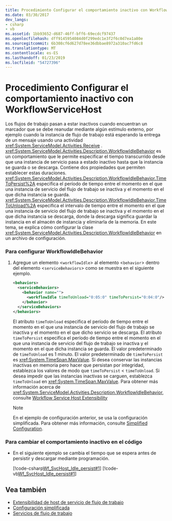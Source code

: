```yaml
---
title: Procedimiento Configurar el comportamiento inactivo con WorkflowServiceHost
ms.date: 03/30/2017
dev_langs:
- csharp
- vb
ms.assetid: 1bb93652-d687-46ff-bff6-69ecdcf97437
ms.openlocfilehash: dff9145954084d0f299edc1e3f2f6c0d7ea1a80e
ms.sourcegitcommit: 6b308cf6d627d78ee36dbbae8972a310ac7fd6c8
ms.translationtype: MT
ms.contentlocale: es-ES
ms.lasthandoff: 01/23/2019
ms.locfileid: "54727396"
---
```

# <a name="how-to-configure-idle-behavior-with-workflowservicehost"></a>Procedimiento Configurar el comportamiento inactivo con WorkflowServiceHost
Los flujos de trabajo pasan a estar inactivos cuando encuentran un marcador que se debe reanudar mediante algún estímulo externo, por ejemplo cuando la instancia de flujo de trabajo está esperando la entrega de un mensaje usando una actividad <xref:System.ServiceModel.Activities.Receive> . <xref:System.ServiceModel.Activities.Description.WorkflowIdleBehavior> es un comportamiento que le permite especificar el tiempo transcurrido desde que una instancia de servicio pasa a estado inactivo hasta que la instancia se guarda o se descarga. Contiene dos propiedades que permiten establecer estas duraciones. <xref:System.ServiceModel.Activities.Description.WorkflowIdleBehavior.TimeToPersist%2A> especifica el período de tiempo entre el momento en el que una instancia de servicio del flujo de trabajo se inactiva y el momento en el que dicha instancia se guarda. <xref:System.ServiceModel.Activities.Description.WorkflowIdleBehavior.TimeToUnload%2A> especifica el intervalo de tiempo entre el momento en el que una instancia de servicio del flujo de trabajo se inactiva y el momento en el que dicha instancia se descarga, donde la descarga significa guardar la instancia en el almacén de instancia y eliminarla de la memoria. En este tema, se explica cómo configurar la clase <xref:System.ServiceModel.Activities.Description.WorkflowIdleBehavior> en un archivo de configuración.  
  
### <a name="to-configure-workflowidlebehavior"></a>Para configurar WorkflowIdleBehavior  
  
1.  Agregue un elemento <`workflowIdle`> al elemento <`behavior`> dentro del elemento <`serviceBehaviors`> como se muestra en el siguiente ejemplo.  
  
    ```xml  
    <behaviors>  
      <serviceBehaviors>  
        <behavior name="">  
          <workflowIdle timeToUnload="0:05:0" timeToPersist="0:04:0"/>   
        </behavior>  
      </serviceBehaviors>  
    </behaviors>  
    ```  
  
     El atributo `timeToUnload` especifica el período de tiempo entre el momento en el que una instancia de servicio del flujo de trabajo se inactiva y el momento en el que dicho servicio se descarga. El atributo `timeToPersist` especifica el período de tiempo entre el momento en el que una instancia de servicio del flujo de trabajo se inactiva y el momento en el que dicha instancia se guarda. El valor predeterminado de `timeToUnload` es 1 minuto. El valor predeterminado de `timeToPersist` es <xref:System.TimeSpan.MaxValue>. Si desea conservar las instancias inactivas en memoria pero hacer que persistan por integridad, establezca los valores de modo que `timeToPersist` < `timeToUnload`. Si desea impedir que las instancias inactivas se carguen, establezca `timeToUnload` en <xref:System.TimeSpan.MaxValue>. Para obtener más información acerca de <xref:System.ServiceModel.Activities.Description.WorkflowIdleBehavior>, consulte [Workflow Service Host Extensibility](../../../../docs/framework/wcf/feature-details/workflow-service-host-extensibility.md)  
  
    > [!NOTE]
    >  En el ejemplo de configuración anterior, se usa la configuración simplificada. Para obtener más información, consulte [Simplified Configuration](../../../../docs/framework/wcf/simplified-configuration.md).  
  
### <a name="to-change-idle-behavior-in-code"></a>Para cambiar el comportamiento inactivo en el código  
  
-   En el siguiente ejemplo se cambia el tiempo que se espera antes de persistir y descargar mediante programación.  
  
     [!code-csharp[Wf_SvcHost_Idle_persist#1](../../../../samples/snippets/csharp/VS_Snippets_CFX/wf_svchost_idle_persist/cs/source.cs#1)]
     [!code-vb[Wf_SvcHost_Idle_persist#1](../../../../samples/snippets/visualbasic/VS_Snippets_CFX/wf_svchost_idle_persist/vb/source.vb#1)]  
  
## <a name="see-also"></a>Vea también
- [Extensibilidad de host de servicio de flujo de trabajo](../../../../docs/framework/wcf/feature-details/workflow-service-host-extensibility.md)
- [Configuración simplificada](../../../../docs/framework/wcf/simplified-configuration.md)
- [Servicios de flujo de trabajo](../../../../docs/framework/wcf/feature-details/workflow-services.md)
